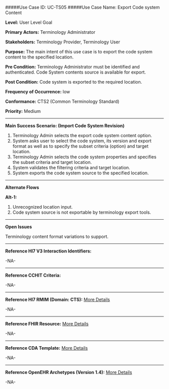 #####Use Case ID: UC-TS05
#####Use Case Name: Export Code system Content

**Level:**                     User Level Goal

**Primary Actors:**            Terminology Administrator  

**Stakeholders:**              Terminology Provider, Terminology User

**Purpose:**                   The main intent of this use case is to export the code system content to the specified location.

**Pre Condition:**             Terminology Administrator must be identified and authenticated. Code System contents source is available for export.

**Post Condition:**            Code system is exported to the required location.

**Frequency of Occurrence:**   low

**Conformance:**             	 CTS2 (Common Terminology Standard)

**Priority:**                  Medium
__________________________________________________________
**Main Success Scenario: (Import Code System Revision)**

1.	Terminology Admin selects the export code system content option.
2.	System asks user to select the code system, its version and export format as well as to specify the subset criteria (option) and target location.
3.	Terminology Admin selects the code system properties and specifies the subset criteria and target location.
4.	System validates the filtering criteria and target location.
5.	System exports the code system source to the specified location.

__________________________________________________________
**Alternate Flows** 

**Alt-1:**

1.	Unrecognized location input.
2.	Code system source is not exportable by terminology export tools. 

_______________________________________________________________
**Open Issues**

Terminology content format variations to support.
_______________________________________________________________
**Reference Hl7 V3 Interaction Identifiers:**

-NA-
_______________________________________________________________
**Reference CCHIT Criteria:**

-NA-

_______________________________________________________________
**Reference Hl7 RMIM (Domain: CTS):** [More Details](http://www.hl7.org/implement/standards/product_brief.cfm?product_id=306)

-NA-

_______________________________________________________________
**Reference FHIR Resource:** [More Details](http://www.hl7.org/implement/standards/fhir/resourcelist.html)

-NA-
_______________________________________________________________
**Reference CDA Template:** [More Details](http://www.hl7.org/Special/committees/structure/index.cfm)

-NA-
_______________________________________________________________
**Reference OpenEHR Archetypes (Version 1.4):** [More Details](http://www.openehr.org/ckm/)

-NA-
